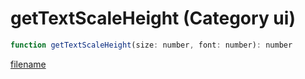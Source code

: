 # getTextScaleHeight (Category ui)

```js
function getTextScaleHeight(size: number, font: number): number
```

[filename](getTextScaleHeight_m.md ':include')